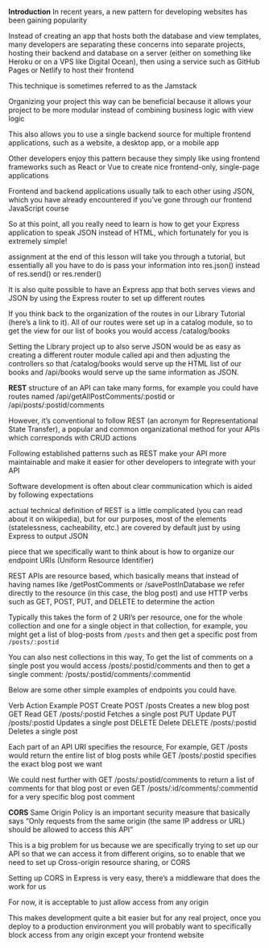 **Introduction**
In recent years, a new pattern for developing websites has been gaining popularity

Instead of creating an app that hosts both the database and view templates, many developers are separating these concerns into separate projects, hosting their backend and database on a server (either on something like Heroku or on a VPS like Digital Ocean), then using a service such as GitHub Pages or Netlify to host their frontend

This technique is sometimes referred to as the Jamstack

Organizing your project this way can be beneficial because it allows your project to be more modular instead of combining business logic with view logic

This also allows you to use a single backend source for multiple frontend applications, such as a website, a desktop app, or a mobile app

Other developers enjoy this pattern because they simply like using frontend frameworks such as React or Vue to create nice frontend-only, single-page applications

Frontend and backend applications usually talk to each other using JSON, which you have already encountered if you’ve gone through our frontend JavaScript course

So at this point, all you really need to learn is how to get your Express application to speak JSON instead of HTML, which fortunately for you is extremely simple!

assignment at the end of this lesson will take you through a tutorial, but essentially all you have to do is pass your information into res.json() instead of res.send() or res.render()

It is also quite possible to have an Express app that both serves views and JSON by using the Express router to set up different routes

If you think back to the organization of the routes in our Library Tutorial (here’s a link to it). All of our routes were set up in a catalog module, so to get the view for our list of books you would access /catalog/books

Setting the Library project up to also serve JSON would be as easy as creating a different router module called api and then adjusting the controllers so that /catalog/books would serve up the HTML list of our books and /api/books would serve up the same information as JSON.

**REST**
structure of an API can take many forms, for example you could have routes named /api/getAllPostComments/:postid or /api/posts/:postid/comments

However, it’s conventional to follow REST (an acronym for Representational State Transfer), a popular and common organizational method for your APIs which corresponds with CRUD actions

Following established patterns such as REST make your API more maintainable and make it easier for other developers to integrate with your API

Software development is often about clear communication which is aided by following expectations

actual technical definition of REST is a little complicated (you can read about it on wikipedia), but for our purposes, most of the elements (statelessness, cacheability, etc.) are covered by default just by using Express to output JSON

piece that we specifically want to think about is how to organize our endpoint URIs (Uniform Resource Identifier)

REST APIs are resource based, which basically means that instead of having names like /getPostComments or /savePostInDatabase we refer directly to the resource (in this case, the blog post) and use HTTP verbs such as GET, POST, PUT, and DELETE to determine the action

Typically this takes the form of 2 URI’s per resource, one for the whole collection and one for a single object in that collection, for example, you might get a list of blog-posts from `/posts` and then get a specific post from `/posts/:postid`

You can also nest collections in this way, To get the list of comments on a single post you would access /posts/:postid/comments and then to get a single comment: /posts/:postid/comments/:commentid

Below are some other simple examples of endpoints you could have.

Verb	Action	Example
POST	Create	POST /posts Creates a new blog post
GET	    Read	GET /posts/:postid Fetches a single post
PUT	    Update	PUT /posts/:postid Updates a single post
DELETE	Delete	DELETE /posts/:postid Deletes a single post

Each part of an API URI specifies the resource, For example, GET /posts would return the entire list of blog posts while GET /posts/:postid specifies the exact blog post we want

We could nest further with GET /posts/:postid/comments to return a list of comments for that blog post or even GET /posts/:id/comments/:commentid for a very specific blog post comment


**CORS**
Same Origin Policy is an important security measure that basically says “Only requests from the same origin (the same IP address or URL) should be allowed to access this API”

This is a big problem for us because we are specifically trying to set up our API so that we can access it from different origins, so to enable that we need to set up Cross-origin resource sharing, or CORS

Setting up CORS in Express is very easy, there’s a middleware that does the work for us

For now, it is acceptable to just allow access from any origin

This makes development quite a bit easier but for any real project, once you deploy to a production environment you will probably want to specifically block access from any origin except your frontend website